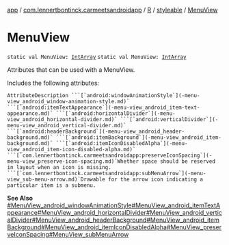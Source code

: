 [app](../../../index.md) / [com.lennertbontinck.carmeetsandroidapp](../../index.md) / [R](../index.md) / [styleable](index.md) / [MenuView](./-menu-view.md)

# MenuView

`static val MenuView: `[`IntArray`](https://kotlinlang.org/api/latest/jvm/stdlib/kotlin/-int-array/index.html)
`static val MenuView: `[`IntArray`](https://kotlinlang.org/api/latest/jvm/stdlib/kotlin/-int-array/index.html)

Attributes that can be used with a MenuView.

Includes the following attributes:

    AttributeDescription ```[`android:windowAnimationStyle`](-menu-view_android_window-animation-style.md)` ```[`android:itemTextAppearance`](-menu-view_android_item-text-appearance.md)` ```[`android:horizontalDivider`](-menu-view_android_horizontal-divider.md)` ```[`android:verticalDivider`](-menu-view_android_vertical-divider.md)` ```[`android:headerBackground`](-menu-view_android_header-background.md)` ```[`android:itemBackground`](-menu-view_android_item-background.md)` ```[`android:itemIconDisabledAlpha`](-menu-view_android_item-icon-disabled-alpha.md)` ```[`com.lennertbontinck.carmeetsandroidapp:preserveIconSpacing`](-menu-view_preserve-icon-spacing.md)`Whether space should be reserved in layout when an icon is missing. ```[`com.lennertbontinck.carmeetsandroidapp:subMenuArrow`](-menu-view_sub-menu-arrow.md)`Drawable for the arrow icon indicating a particular item is a submenu.

**See Also**
[#MenuView_android_windowAnimationStyle](-menu-view_android_window-animation-style.md)[#MenuView_android_itemTextAppearance](-menu-view_android_item-text-appearance.md)[#MenuView_android_horizontalDivider](-menu-view_android_horizontal-divider.md)[#MenuView_android_verticalDivider](-menu-view_android_vertical-divider.md)[#MenuView_android_headerBackground](-menu-view_android_header-background.md)[#MenuView_android_itemBackground](-menu-view_android_item-background.md)[#MenuView_android_itemIconDisabledAlpha](-menu-view_android_item-icon-disabled-alpha.md)[#MenuView_preserveIconSpacing](-menu-view_preserve-icon-spacing.md)[#MenuView_subMenuArrow](-menu-view_sub-menu-arrow.md)

